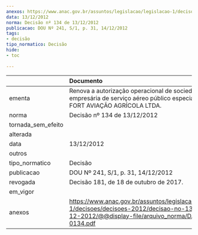 ```yaml
---
anexos: https://www.anac.gov.br/assuntos/legislacao/legislacao-1/decisoes/decisoes-2012/decisao-no-134-de-13-12-2012/@@display-file/arquivo_norma/DA2012-0134.pdf
data: 13/12/2012
norma: Decisão nº 134 de 13/12/2012
publicacao: DOU Nº 241, S/1, p. 31, 14/12/2012
tags:
- decisão
tipo_normatico: Decisão
hide: 
- toc 
 
---
```


|                    | Documento                                                                                                                                                 |
|:-------------------|:----------------------------------------------------------------------------------------------------------------------------------------------------------|
| ementa             | Renova a autorização operacional de sociedade empresária de serviço aéreo público especializado - FORT AVIAÇÃO AGRÍCOLA LTDA.                             |
| norma              | Decisão nº 134 de 13/12/2012                                                                                                                              |
| tornada_sem_efeito |                                                                                                                                                           |
| alterada           |                                                                                                                                                           |
| data               | 13/12/2012                                                                                                                                                |
| outros             |                                                                                                                                                           |
| tipo_normatico     | Decisão                                                                                                                                                   |
| publicacao         | DOU Nº 241, S/1, p. 31, 14/12/2012                                                                                                                        |
| revogada           | Decisão 181, de 18 de outubro de 2017.                                                                                                                    |
| em_vigor           |                                                                                                                                                           |
| anexos             | https://www.anac.gov.br/assuntos/legislacao/legislacao-1/decisoes/decisoes-2012/decisao-no-134-de-13-12-2012/@@display-file/arquivo_norma/DA2012-0134.pdf |